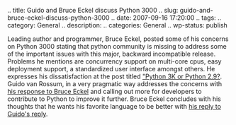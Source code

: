 .. title: Guido and Bruce Eckel discuss Python 3000
.. slug: guido-and-bruce-eckel-discuss-python-3000
.. date: 2007-09-16 17:20:00
.. tags: 
.. category: General
.. description: 
.. categories: General
.. wp-status: publish

<html><body><p>Leading author and programmer, Bruce Eckel, posted some of his concerns on Python 3000 stating that python community is missing to address some of the important issues with this major, backward incompatible release. Problems he mentions are concurrency support on multi-core cpus, easy deployment support, a standardized user interface amongst others. He expresses his dissatisfaction at the post titled <a href="http://www.artima.com/weblogs/viewpost.jsp?thread=214325">"Python 3K or Python 2.9?</a>. Guido van Rossum, in a very pragmatic way addresses the concerns with <a href="http://www.artima.com/weblogs/viewpost.jsp?thread=214325">his response to Bruce Eckel</a> and calling out more for developers to contribute to Python to improve it further. Bruce Eckel concludes with his thoughts that he wants his favorite language to be better with <a href="http://www.artima.com/weblogs/viewpost.jsp?thread=214480">his reply to Guido's reply</a>.</p></body></html>